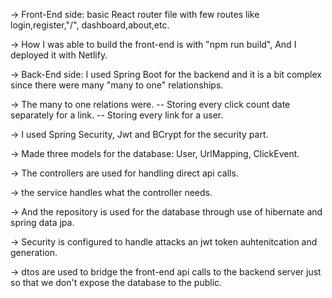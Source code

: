 -> Front-End side: basic React router file with few routes like login,register,"/", dashboard,about,etc.

-> How I was able to build the front-end is with "npm run build", And I deployed it with Netlify.

-> Back-End side: I used Spring Boot for the backend and it is a bit complex since there were many "many to one" relationships.

-> The many to one relations were. 
       -- Storing every click count date separately for a link.
       -- Storing every link for a user.

-> I used Spring Security, Jwt and BCrypt for the security part.

-> Made three models for the database: User, UrlMapping, ClickEvent.

-> The controllers are used for handling direct api calls.

-> the service handles what the controller needs.

-> And the repository is used for the database through use of hibernate and spring data jpa.

-> Security is configured to handle attacks an jwt token auhtenitcation and generation.

-> dtos are used to bridge the front-end api calls to the backend server just so that we don't expose the database to the public.
    

